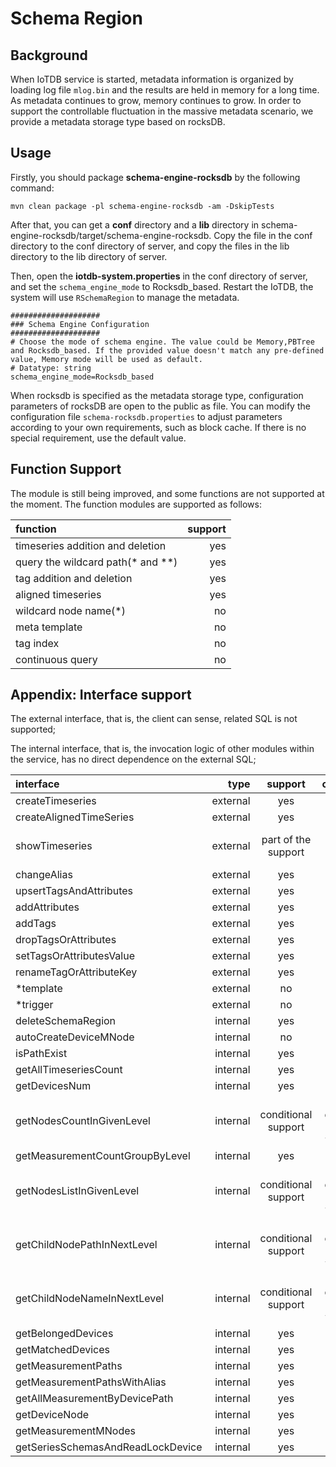 <!--

    Licensed to the Apache Software Foundation (ASF) under one
    or more contributor license agreements.  See the NOTICE file
    distributed with this work for additional information
    regarding copyright ownership.  The ASF licenses this file
    to you under the Apache License, Version 2.0 (the
    "License"); you may not use this file except in compliance
    with the License.  You may obtain a copy of the License at
    
        http://www.apache.org/licenses/LICENSE-2.0
    
    Unless required by applicable law or agreed to in writing,
    software distributed under the License is distributed on an
    "AS IS" BASIS, WITHOUT WARRANTIES OR CONDITIONS OF ANY
    KIND, either express or implied.  See the License for the
    specific language governing permissions and limitations
    under the License.

-->

# Schema Region

## Background

When IoTDB service is started, metadata information is organized by loading log file `mlog.bin` and the results are held
in memory for a long time. As metadata continues to grow, memory continues to grow. In order to support the controllable
fluctuation in the massive metadata scenario, we provide a metadata storage type based on rocksDB.

## Usage

Firstly, you should package **schema-engine-rocksdb** by the following command:

```shell
mvn clean package -pl schema-engine-rocksdb -am -DskipTests
```

After that, you can get a **conf** directory and a **lib** directory in
schema-engine-rocksdb/target/schema-engine-rocksdb. Copy the file in the conf directory to the conf directory of server,
and copy the files in the lib directory to the lib directory of server.

Then, open the **iotdb-system.properties** in the conf directory of server, and set the `schema_engine_mode` to
Rocksdb_based. Restart the IoTDB, the system will use `RSchemaRegion` to manage the metadata.

```
####################
### Schema Engine Configuration
####################
# Choose the mode of schema engine. The value could be Memory,PBTree and Rocksdb_based. If the provided value doesn't match any pre-defined value, Memory mode will be used as default.
# Datatype: string
schema_engine_mode=Rocksdb_based

```

When rocksdb is specified as the metadata storage type, configuration parameters of rocksDB are open to the public as file. You can modify the configuration file `schema-rocksdb.properties` to adjust parameters according to your own requirements, such as block cache.  If there is no special requirement, use the default value.

## Function Support

The module is still being improved, and some functions are not supported at the moment. The function modules are supported as follows:

| function | support | 
| :-----| ----: |
| timeseries addition and deletion | yes |
| query the wildcard path(* and **) | yes |
| tag addition and deletion | yes |
| aligned timeseries | yes |
| wildcard node name(*) | no |
| meta template | no |
| tag index | no |
| continuous query | no |


## Appendix: Interface support

The external interface, that is, the client can sense, related SQL is not supported;

The internal interface, that is, the invocation logic of other modules within the service, has no direct dependence on the external SQL;

| interface | type | support | comment |
| :-----| ----: | :----: | :----: |
| createTimeseries | external | yes | |
| createAlignedTimeSeries | external | yes | |
| showTimeseries | external | part of the support | not support LATEST |
| changeAlias | external | yes | |
| upsertTagsAndAttributes | external | yes | |
| addAttributes | external | yes | |
| addTags | external | yes | |
| dropTagsOrAttributes | external | yes | |
| setTagsOrAttributesValue | external | yes | |
| renameTagOrAttributeKey | external | yes | |
| *template | external | no | |
| *trigger | external | no | |
| deleteSchemaRegion | internal | yes | |
| autoCreateDeviceMNode | internal | no | |
| isPathExist | internal | yes | |
| getAllTimeseriesCount | internal | yes | |
| getDevicesNum | internal | yes | |
| getNodesCountInGivenLevel | internal | conditional support | path does not support wildcard |
| getMeasurementCountGroupByLevel | internal | yes | |
| getNodesListInGivenLevel | internal | conditional support | path does not support wildcard |
| getChildNodePathInNextLevel | internal | conditional support | path does not support wildcard |
| getChildNodeNameInNextLevel | internal | conditional support | path does not support wildcard |
| getBelongedDevices | internal | yes | |
| getMatchedDevices | internal | yes | |
| getMeasurementPaths | internal | yes | |
| getMeasurementPathsWithAlias | internal | yes | |
| getAllMeasurementByDevicePath | internal | yes | |
| getDeviceNode | internal | yes | |
| getMeasurementMNodes | internal | yes | |
| getSeriesSchemasAndReadLockDevice | internal | yes | |